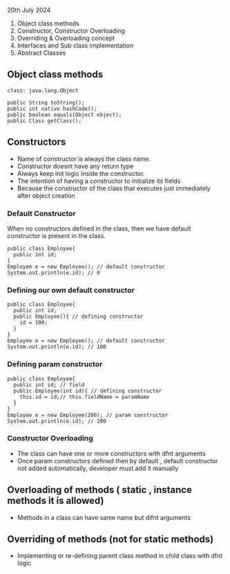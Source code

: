20th July 2024

1. Object class methods
2. Constructor, Constructor Overloading
3. Overriding & Overloading concept
4. Interfaces and Sub class implementation
5. Abstract Classes


## Object class methods

```
class: java.lang.Object

public String toString();
public int native hashCode();
public boolean equals(Object object);
public Class getClass();

```

## Constructors
- Name of constructor is always the class name.
- Constructor doesnt have any return type
- Always keep init logic inside the constructor.
- The intention of having a constructor to initialize its fields
- Because the constructor of the class that executes just immediately after object creation

### Default Constructor
When no constructors defined in the class, 
then we have default constructor is present in
the class.
```
public class Employee{
  public int id;
}
Employee e = new Employee(); // default constructor
System.out.println(e.id); // 0
```
### Defining our own default constructor
```
public class Employee{
  public int id;
  public Employee(){ // defining constructor
    id = 100;
  }
}
Employee e = new Employee(); // default constructor
System.out.println(e.id); // 100
```
### Defining param constructor
```
public class Employee{
  public int id; // field
  public Employee(int id){ // defining constructor
    this.id = id;// this.fieldName = paramName
  }
}
Employee e = new Employee(200); // param constructor
System.out.println(e.id); // 200
```

### Constructor Overloading
- The class can have one or more constructors with dfnt arguments
- Once param constructors defined then by default , default constructor not added automatically, developer must add it manually

## Overloading of methods ( static , instance methods it is allowed)
- Methods in a class can have same name but difnt arguments
## Overriding of methods (not for static methods)
- Implementing or re-defining parent class method in child class with dfnt logic